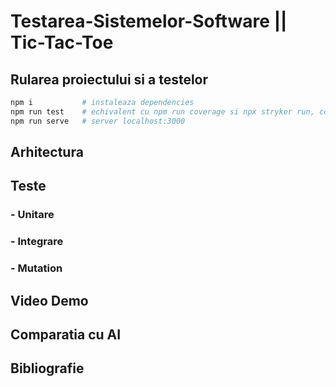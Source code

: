 # Testarea-Sistemelor-Software || Tic-Tac-Toe

## Rularea proiectului si a testelor

```sh
npm i           # instaleaza dependencies
npm run test    # echivalent cu npm run coverage si npx stryker run, coverage tests respectiv mutation tests
npm run serve   # server localhost:3000
```

## Arhitectura

## Teste
### - Unitare
### - Integrare
### - Mutation

## Video Demo
## Comparatia cu AI


## Bibliografie

